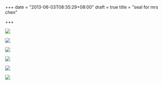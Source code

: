 +++
date = "2013-06-03T08:35:29+08:00"
draft = true
title = "seal for mrs chen"

+++



![](/images/Seal1.jpg)

![](/images/Seal2.jpg)

![](/images/Seal3.jpg)

![](/images/Seal4.jpg)

![](/images/Seal5.jpg)

![](/images/Seal6.jpg)